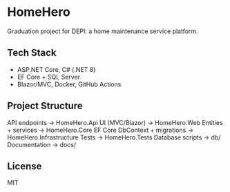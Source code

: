 # HomeHero

Graduation project for DEPI: a home maintenance service platform.

## Tech Stack
- ASP.NET Core, C# (.NET 8)
- EF Core + SQL Server
- Blazor/MVC, Docker, GitHub Actions
  
## Project Structure
API endpoints → HomeHero.Api
UI (MVC/Blazor) → HomeHero.Web
Entities + services → HomeHero.Core
EF Core DbContext + migrations → HomeHero.Infrastructure
Tests → HomeHero.Tests
Database scripts → db/
Documentation → docs/

## License
MIT
